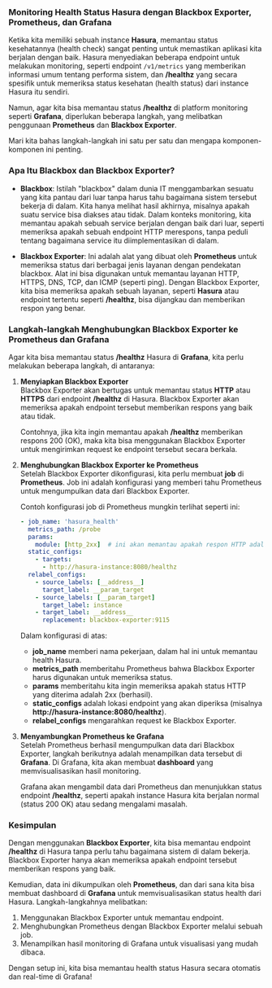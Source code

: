 ### Monitoring Health Status Hasura dengan Blackbox Exporter, Prometheus, dan Grafana

Ketika kita memiliki sebuah instance **Hasura**, memantau status kesehatannya (health check) sangat penting untuk memastikan aplikasi kita berjalan dengan baik. Hasura menyediakan beberapa endpoint untuk melakukan monitoring, seperti endpoint `/v1/metrics` yang memberikan informasi umum tentang performa sistem, dan **/healthz** yang secara spesifik untuk memeriksa status kesehatan (health status) dari instance Hasura itu sendiri.

Namun, agar kita bisa memantau status **/healthz** di platform monitoring seperti **Grafana**, diperlukan beberapa langkah, yang melibatkan penggunaan **Prometheus** dan **Blackbox Exporter**.

Mari kita bahas langkah-langkah ini satu per satu dan mengapa komponen-komponen ini penting.

### Apa Itu Blackbox dan Blackbox Exporter?

- **Blackbox**: Istilah "blackbox" dalam dunia IT menggambarkan sesuatu yang kita pantau dari luar tanpa harus tahu bagaimana sistem tersebut bekerja di dalam. Kita hanya melihat hasil akhirnya, misalnya apakah suatu service bisa diakses atau tidak. Dalam konteks monitoring, kita memantau apakah sebuah service berjalan dengan baik dari luar, seperti memeriksa apakah sebuah endpoint HTTP merespons, tanpa peduli tentang bagaimana service itu diimplementasikan di dalam.
  
- **Blackbox Exporter**: Ini adalah alat yang dibuat oleh **Prometheus** untuk memeriksa status dari berbagai jenis layanan dengan pendekatan blackbox. Alat ini bisa digunakan untuk memantau layanan HTTP, HTTPS, DNS, TCP, dan ICMP (seperti ping). Dengan Blackbox Exporter, kita bisa memeriksa apakah sebuah layanan, seperti **Hasura** atau endpoint tertentu seperti **/healthz**, bisa dijangkau dan memberikan respon yang benar.

### Langkah-langkah Menghubungkan Blackbox Exporter ke Prometheus dan Grafana

Agar kita bisa memantau status **/healthz** Hasura di **Grafana**, kita perlu melakukan beberapa langkah, di antaranya:

1. **Menyiapkan Blackbox Exporter**  
   Blackbox Exporter akan bertugas untuk memantau status **HTTP** atau **HTTPS** dari endpoint **/healthz** di Hasura. Blackbox Exporter akan memeriksa apakah endpoint tersebut memberikan respons yang baik atau tidak.

   Contohnya, jika kita ingin memantau apakah **/healthz** memberikan respons 200 (OK), maka kita bisa menggunakan Blackbox Exporter untuk mengirimkan request ke endpoint tersebut secara berkala.

2. **Menghubungkan Blackbox Exporter ke Prometheus**  
   Setelah Blackbox Exporter dikonfigurasi, kita perlu membuat **job** di **Prometheus**. Job ini adalah konfigurasi yang memberi tahu Prometheus untuk mengumpulkan data dari Blackbox Exporter.

   Contoh konfigurasi job di Prometheus mungkin terlihat seperti ini:

   ```yaml
   - job_name: 'hasura_health'
     metrics_path: /probe
     params:
       module: [http_2xx]  # ini akan memantau apakah respon HTTP adalah 2xx (berhasil)
     static_configs:
       - targets:
         - http://hasura-instance:8080/healthz
     relabel_configs:
       - source_labels: [__address__]
         target_label: __param_target
       - source_labels: [__param_target]
         target_label: instance
       - target_label: __address__
         replacement: blackbox-exporter:9115
   ```

   Dalam konfigurasi di atas:
   - **job_name** memberi nama pekerjaan, dalam hal ini untuk memantau health Hasura.
   - **metrics_path** memberitahu Prometheus bahwa Blackbox Exporter harus digunakan untuk memeriksa status.
   - **params** memberitahu kita ingin memeriksa apakah status HTTP yang diterima adalah 2xx (berhasil).
   - **static_configs** adalah lokasi endpoint yang akan diperiksa (misalnya **http://hasura-instance:8080/healthz**).
   - **relabel_configs** mengarahkan request ke Blackbox Exporter.

3. **Menyambungkan Prometheus ke Grafana**  
   Setelah Prometheus berhasil mengumpulkan data dari Blackbox Exporter, langkah berikutnya adalah menampilkan data tersebut di **Grafana**. Di Grafana, kita akan membuat **dashboard** yang memvisualisasikan hasil monitoring.

   Grafana akan mengambil data dari Prometheus dan menunjukkan status endpoint **/healthz**, seperti apakah instance Hasura kita berjalan normal (status 200 OK) atau sedang mengalami masalah.

### Kesimpulan

Dengan menggunakan **Blackbox Exporter**, kita bisa memantau endpoint **/healthz** di Hasura tanpa perlu tahu bagaimana sistem di dalam bekerja. Blackbox Exporter hanya akan memeriksa apakah endpoint tersebut memberikan respons yang baik.

Kemudian, data ini dikumpulkan oleh **Prometheus**, dan dari sana kita bisa membuat dashboard di **Grafana** untuk memvisualisasikan status health dari Hasura. Langkah-langkahnya melibatkan:
1. Menggunakan Blackbox Exporter untuk memantau endpoint.
2. Menghubungkan Prometheus dengan Blackbox Exporter melalui sebuah job.
3. Menampilkan hasil monitoring di Grafana untuk visualisasi yang mudah dibaca.

Dengan setup ini, kita bisa memantau health status Hasura secara otomatis dan real-time di Grafana!
